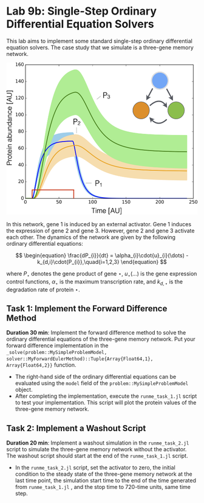 # Lab 9b: Single-Step Ordinary Differential Equation Solvers
This lab aims to implement some standard single-step ordinary differential equation solvers.
The case study that we simulate is a three-gene memory network.

<!-- ![alt text](figs/ThreeGene-Network.png "Title") -->
<img src="figs/ThreeGene-Network.png" width="600" height="400">

In this network, gene 1 is induced by an external activator. Gene 1 induces the expression of gene 2 and gene 3. 
However, gene 2 and gene 3 activate each other. The dynamics of the network are given by the following ordinary differential equations:

$$
\begin{equation}
\frac{dP_{i}}{dt} = \alpha_{i}\cdot{u}_{i}(\dots) - k_{d,i}\cdot{P_{i}},\quad{i=1,2,3}
\end{equation}
$$

where $P_{\star}$ denotes the gene product of gene $\star$, $u_{\star}(\dots)$ is the gene expression control functions, $\alpha_{\star}$ is the maximum transcription rate, and $k_{d,\star}$ is the degradation rate of protein $\star$.

## Task 1: Implement the Forward Difference Method
__Duration 30 min__: Implement the forward difference method to solve the ordinary differential equations of the three-gene memory network. Put your forward difference implementation in the `_solve(problem::MySimpleProblemModel, solver::MyForwardEulerMethod)::Tuple{Array{Float64,1}, Array{Float64,2}}` function. 
* The right-hand side of the ordinary differential equations can be evaluated using the `model` field of the `problem::MySimpleProblemModel` object. 
* After completing the implementation, execute the `runme_task_1.jl` script to test your implementation. This script will plot the protein values of the three-gene memory network.

## Task 2: Implement a Washout Script
__Duration 20 min__: Implement a washout simulation in the `runme_task_2.jl` script to simulate the three-gene memory network without the activator. The washout script should start at the end of the `runme_task_1.jl` script. 
* In the `runme_task_2.jl` script, set the activator to zero, the initial condition to the steady state of the three-gene memory network at the last time point, the simulation start time to the end of the time generated from `runme_task_1.jl` , and the stop time to 720-time units, same time step.
